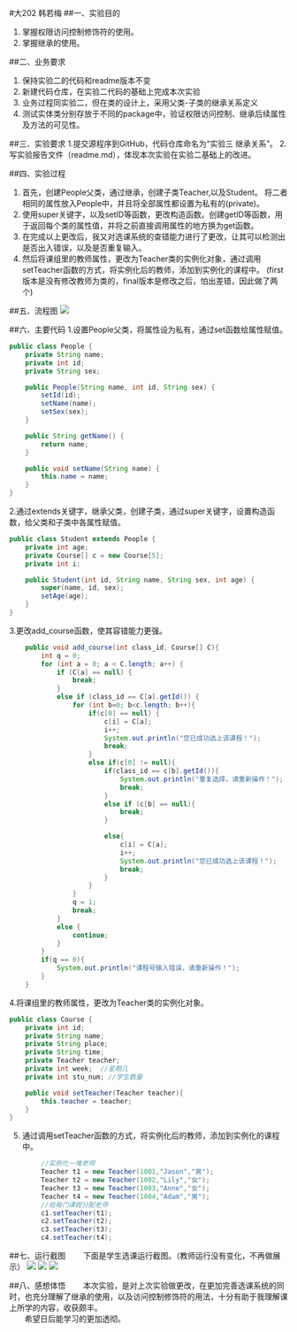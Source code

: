 #大202 韩若梅
##一、实验目的
1. 掌握权限访问控制修饰符的使用。
2. 掌握继承的使用。

##二、业务要求
1. 保持实验二的代码和readme版本不变
2. 新建代码仓库，在实验二代码的基础上完成本次实验
3. 业务过程同实验二，但在类的设计上，采用父类-子类的继承关系定义
4. 测试实体类分别存放于不同的package中，验证权限访问控制、继承后续属性及方法的可见性。

##三、实验要求
1.提交源程序到GitHub，代码仓库命名为“实验三 继承关系”。
2. 写实验报告文件（readme.md），体现本次实验在实验二基础上的改进。

##四、实验过程 
1. 首先，创建People父类，通过继承，创建子类Teacher,以及Student。
将二者相同的属性放入People中，并且将全部属性都设置为私有的(private)。
2. 使用super关键字，以及setID等函数，更改构造函数。创建getID等函数，用于返回每个类的属性值，并将之前直接调用属性的地方换为get函数。
3. 在完成以上更改后，我又对选课系统的查错能力进行了更改，让其可以检测出是否出入错误，以及是否重复输入。
4. 然后将课组里的教师属性，更改为Teacher类的实例化对象，通过调用setTeacher函数的方式，将实例化后的教师，添加到实例化的课程中。
(first版本是没有修改教师为类的，final版本是修改之后，怕出差错，因此做了两个)

##五、流程图
![](https://github.com/Minomeis/Java-Experiment03/blob/master/img/Java%E5%AE%9E%E9%AA%8C%E4%B8%89.png)

##六、主要代码
1.设置People父类，将属性设为私有，通过set函数给属性赋值。
```java
public class People {
    private String name;
    private int id;
    private String sex;

    public People(String name, int id, String sex) {
        setId(id);
        setName(name);
        setSex(sex);
    }

    public String getName() {
        return name;
    }

    public void setName(String name) {
        this.name = name;
    }
}
```
2.通过extends关键字，继承父类，创建子类，通过super关键字，设置构造函数，给父类和子类中各属性赋值。
```java
public class Student extends People {
    private int age;
    private Course[] c = new Course[5];
    private int i;

    public Student(int id, String name, String sex, int age) {
        super(name, id, sex);
        setAge(age);
    }
}
```
3.更改add_course函数，使其容错能力更强。
```java
    public void add_course(int class_id, Course[] C){
        int q = 0;
        for (int a = 0; a < C.length; a++) {
            if (C[a] == null) {
                break;
            }
            else if (class_id == C[a].getId()) {
                for (int b=0; b<c.length; b++){
                    if(c[0] == null) {
                        c[i] = C[a];
                        i++;
                        System.out.println("您已成功选上该课程！");
                        break;
                    }
                    else if(c[0] != null){
                        if(class_id == c[b].getId()){
                            System.out.println("重复选择，请重新操作！");
                            break;
                        }
                        else if (c[b] == null){
                            break;
                        }

                        else{
                            c[i] = C[a];
                            i++;
                            System.out.println("您已成功选上该课程！");
                            break;
                        }
                    }
                }
                q = 1;
                break;
            }
            else {
                continue;
            }
        }
        if(q == 0){
            System.out.println("课程号输入错误，请重新操作！");
        }
    }

```
4.将课组里的教师属性，更改为Teacher类的实例化对象。
```java
public class Course {
    private int id;
    private String name;
    private String place;
    private String time;
    private Teacher teacher;
    private int week;  //星期几
    private int stu_num; //学生数量

    public void setTeacher(Teacher teacher){
        this.teacher = teacher;
    }
}
```
5. 通过调用setTeacher函数的方式，将实例化后的教师，添加到实例化的课程中。
```java
        //实例化一堆老师
        Teacher t1 = new Teacher(1001,"Jason","男");
        Teacher t2 = new Teacher(1002,"Lily","女");
        Teacher t3 = new Teacher(1003,"Anne","女");
        Teacher t4 = new Teacher(1004,"Adam","男");
        //给每门课程分配老师
        c1.setTeacher(t1);
        c2.setTeacher(t2);
        c3.setTeacher(t3);
        c4.setTeacher(t4);
```

##七、运行截图
&emsp;&emsp;下面是学生选课运行截图。（教师运行没有变化，不再做展示）
![](https://github.com/Minomeis/Java-Experiment03/blob/master/img/001.jpg)
![](https://github.com/Minomeis/Java-Experiment03/blob/master/img/002.jpg)
![](https://github.com/Minomeis/Java-Experiment03/blob/master/img/003.jpg)

##八、感想体悟
&emsp;&emsp;本次实验，是对上次实验做更改，在更加完善选课系统的同时，也充分理解了继承的使用，以及访问控制修饰符的用法，十分有助于我理解课上所学的内容，收获颇丰。
<br>&emsp;&emsp;希望日后能学习的更加透彻。